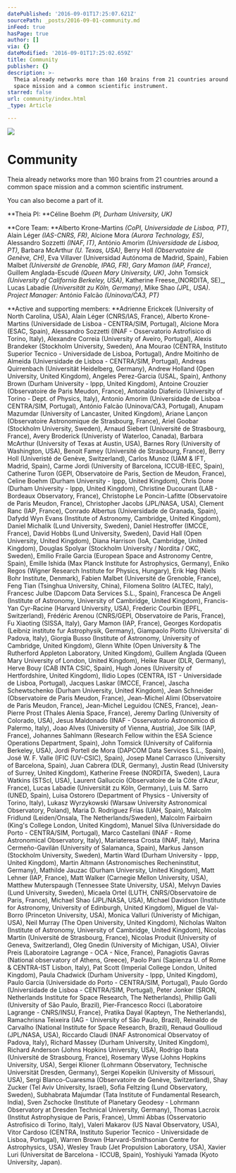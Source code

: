 ```yaml
---
datePublished: '2016-09-01T17:25:07.621Z'
sourcePath: _posts/2016-09-01-community.md
inFeed: true
hasPage: true
author: []
via: {}
dateModified: '2016-09-01T17:25:02.659Z'
title: Community
publisher: {}
description: >-
  Theia already networks more than 160 brains from 21 countries around a common
  space mission and a common scientific instrument.
starred: false
url: community/index.html
_type: Article

---
```

![](https://imgflo.herokuapp.com/graph/2b2431f8e7ba7b0/64df5aa3060810463dddbc6008d26d4e/croprotate.png?cropheight=626&cropwidth=1011&degrees=0&input=https%3A%2F%2Fthe-grid-user-content.s3-us-west-2.amazonaws.com%2F29edafb3-f7a6-402c-a7f6-4fc778c2456d.png&x=184&y=0)

# Community

Theia already networks more than 160 brains from 21 countries around a common space mission and a common scientific instrument.

You can also become a part of it.

**Theia PI: **Céline Boehm _(PI, Durham University, UK)_

**Core Team: **Alberto Krone-Martins _(CoPI, Universidade de Lisboa, PT)_, Alain Léger _(IAS-CNRS, FR)_, Alcione Mora _(Aurora Technology, ES)_, Alessandro Sozzetti _(INAF, IT)_, António Amorim _(Universidade de Lisboa, PT)_, Barbara McArthur _(U. Texas, USA)_, Berry Holl _(Observatoire de Genève, CH)_, Eva Villaver (Universidad Autónoma de Madrid, Spain), Fabien Malbet _(Université de Grenoble, IPAG, FR)_, _Gary Mamon (IAP, France)_, Guillem Anglada-Escudé _(Queen Mary University, UK)_, John Tomsick _(University of California Berkeley, USA)_, Katherine Freese_(NORDITA, SE)_, Lucas Labadie _(Universität zu Köln, Germany)_, Mike Shao _(JPL, USA)_. _Project Manager:_ António Falcão _(Uninova/CA3, PT)_

**Active and supporting members: **Adrienne Erickcek (University of North Carolina, USA), Alain Léger (CNRS/IAS, France), Alberto Krone-Martins (Universidade de Lisboa - CENTRA/SIM, Portugal), Alcione Mora (ESAC, Spain), Alessandro Sozzetti (INAF - Osservatorio Astrofisico di Torino, Italy), Alexandre Correia (University of Aveiro, Portugal), Alexis Brandeker (Stockholm University, Sweden), Ana Mourao (CENTRA, Instituto Superior Tecnico - Universidade de Lisboa, Portugal), Andre Moitinho de Almeida (Universidade de Lisboa - CENTRA/SIM, Portugal), Andreas Quirrenbach (Universität Heidelberg, Germany), Andrew Holland (Open University, United Kingdom), Angeles Perez-Garcia (USAL, Spain), Anthony Brown (Durham University - Ippp, United Kingdom), Antoine Crouzier (Observatoire de Paris Meudon, France), Antonaldo Diaferio (University of Torino - Dept. of Physics, Italy), Antonio Amorim (Universidade de Lisboa - CENTRA/SIM, Portugal), António Falcão (Uninova/CA3, Portugal), Anupam Mazumdar (University of Lancaster, United Kingdom), Ariane Lançon (Observatoire Astronomique de Strasbourg, France), Ariel Goobar (Stockholm University, Sweden), Arnaud Siebert (Université de Strasbourg, France), Avery Broderick (Univeristy of Waterloo, Canada), Barbara McArthur (University of Texas at Austin, USA), Barnes Rory (University of Washington, USA), Benoit Famey (Université de Strasbourg, France), Berry Holl (Univeristé de Genève, Switzerland), Carlos Munoz (UAM & IFT, Madrid, Spain), Carme Jordi (University of Barcelona, ICCUB-IEEC, Spain), Catherine Turon (GEPI, Observatoire de Paris, Section de Meudon, France), Celine Boehm (Durham University - Ippp, United Kingdom), Chris Done (Durham University - Ippp, United Kingdom), Christine Ducourant (LAB - Bordeaux Observatory, France), Christophe Le Poncin-Lafitte (Observatoire de Paris Meudon, France), Christopher Jacobs (JPL/NASA, USA), Clement Ranc (IAP, France), Conrado Albertus (Universidade de Granada, Spain), Dafydd Wyn Evans (Institute of Astronomy, Cambridge, United Kingdom), Daniel Michalik (Lund University, Sweden), Daniel Hestroffer (IMCCE, France), David Hobbs (Lund University, Sweden), David Hall (Open University, United Kingdom), Diana Harrison (IoA, Cambridge, United Kingdom), Douglas Spolyar (Stockholm University / Nordita / OKC, Sweden), Emilio Fraile Garcia (European Space and Astronomy Centre, Spain), Emille Ishida (Max Planck Institute for Astrophysics, Germany), Eniko Regos (Wigner Research Institute for Physics, Hungary), Erik Høg (Niels Bohr Institute, Denmark), Fabien Malbet (Université de Grenoble, France), Feng Tian (Tsinghua University, China), Filomena Solitro (ALTEC, Italy), Francesc Julbe (Dapcom Data Services S.L., Spain), Francesca De Angeli (Institute of Astronomy, University of Cambridge, United Kingdom), Francis-Yan Cyr-Racine (Harvard University, USA), Frederic Courbin (EPFL, Switzerland), Frédéric Arenou (CNRS/GEPI, Observatoire de Paris, France), Fu Xiaoting (SISSA, Italy), Gary Mamon (IAP, France), Georges Kordopatis (Leibniz institute fur Astrophysik, Germany), Giampaolo Piotto (Universita' di Padova, Italy), Giorgia Busso (Institute of Astronomy, University of Cambridge, United Kingdom), Glenn White (Open University & The Rutherford Appleton Laboratory, United Kingdom), Guillem Anglada (Queen Mary University of London, United Kingdom), Heike Rauer (DLR, Germany), Herve Bouy (CAB INTA CSIC, Spain), Hugh Jones (University of Hertfordshire, United Kingdom), Ilidio Lopes (CENTRA, IST - Universidade de Lisboa, Portugal), Jacques Laskar (IMCCE, France), Jascha Schewtschenko (Durham University, United Kingdom), Jean Schneider (Observatoire de Paris Meudon, France), Jean-Michel Alimi (Observatoire de Paris Meudon, France), Jean-Michel Leguidou (CNES, France), Jean-Pierre Prost (Thales Alenia Space, France), Jeremy Darling (University of Colorado, USA), Jesus Maldonado (INAF - Osservatorio Astronomico di Palermo, Italy), Joao Alves (University of Vienna, Austria), Joe Silk (IAP, France), Johannes Sahlmann (Research Fellow within the ESA Science Operations Department, Spain), John Tomsick (University of California Berkeley, USA), Jordi Portell de Mora (DAPCOM Data Services S.L., Spain), José W. F. Valle (IFIC (UV-CSIC), Spain), Josep Manel Carrasco (University of Barcelona, Spain), Juan Cabrera (DLR, Germany), Justin Read (University of Surrey, United Kingdom), Katherine Freese (NORDITA, Sweden), Laura Watkins (STScI, USA), Laurent Galluccio (Observatoire de la Côte d'Azur, France), Lucas Labadie (Universität zu Köln, Germany), Luis M. Sarro (UNED, Spain), Luisa Ostorero (Department of Physics - University of Torino, Italy), Lukasz Wyrzykowski (Warsaw University Astronomical Observatory, Poland), Maria D. Rodriguez Frias (UAH, Spain), Malcolm Fridlund (Leiden/Onsala, The Netherlands/Sweden), Malcolm Fairbairn (King's College London, United Kingdom), Manuel Silva (Universidade do Porto - CENTRA/SIM, Portugal), Marco Castellani (INAF - Rome Astronomical Observatory, Italy), Mariateresa Crosta (INAF, Italy), Marina Cermeño-Gavilán (University of Salamanca, Spain), Markus Janson (Stockholm University, Sweden), Martin Ward (Durham University - Ippp, United Kingdom), Martin Altmann (Astronomisches Recheninstitut, Germany), Mathilde Jauzac (Durham University, United Kingdom), Matt Lehner (IAP, France), Matt Walker (Carnegie Mellon University, USA), Matthew Muterspaugh (Tennessee State University, USA), Melvyn Davies (Lund University, Sweden), Micaela Ortel (LUTH, CNRS/Observatoire de Paris, France), Michael Shao (JPL/NASA, USA), Michael Davidson (Institute for Astronomy, University of Edinburgh, United Kingdom), Miguel de Val-Borro (Princeton University, USA), Monica Valluri (Univeristy of Michigan, USA), Neil Murray (The Open University, United Kingdom), Nicholas Walton (Institute of Astronomy, University of Cambridge, United Kingdom), Nicolas Martin (Université de Strasbourg, France), Nicolas Produit (University of Geneva, Switzerland), Oleg Gnedin (University of Michigan, USA), Olivier Preis (Laboratoire Lagrange - OCA - Nice, France), Panagiotis Gavras (National observatory of Athens, Greece), Paolo Pani (Sapienza U. of Rome & CENTRA-IST Lisbon, Italy), Pat Scott (Imperial College London, United Kingdom), Paula Chadwick (Durham University - Ippp, United Kingdom), Paulo Garcia (Universidade do Porto - CENTRA/SIM, Portugal), Paulo Gordo (Universidade de Lisboa - CENTRA/SIM, Portugal), Peter Jonker (SRON, Netherlands Institute for Space Research, The Netherlands), Phillip Galli (University of São Paulo, Brazil), Pier-Francesco Rocci (Laboratoire Lagrange - CNRS/INSU, France), Pratika Dayal (Kapteyn, The Netherlands), Ramachrisna Teixeira (IAG - University of São Paulo, Brazil), Reinaldo de Carvalho (National Institute for Space Research, Brazil), Renaud Goullioud (JPL/NASA, USA), Riccardo Claudi (INAF Astronomical Observatoy of Padova, Italy), Richard Massey (Durham University, United Kingdom), Richard Anderson (Johns Hopkins University, USA), Rodrigo Ibata (Université de Strasbourg, France), Rosemary Wyse (Johns Hopkins University, USA), Sergei Klioner (Lohrmann Observatory, Technische Universität Dresden, Germany), Sergei Kopeikin (University of Missouri, USA), Sergi Blanco-Cuaresma (Observatoire de Genève, Switzerland), Shay Zucker (Tel Aviv University, Israel), Sofia Feltzing (Lund Observatory, Sweden), Subhabrata Majumdar (Tata Institute of Fundamental Research, India), Sven Zschocke (Institute of Planetary Geodesy - Lohrmann Observatory at Dresden Technical University, Germany), Thomas Lacroix (Institut Astrophysique de Paris, France), Ummi Abbas (Osservatorio Astrofisico di Torino, Italy), Valeri Makarov (US Naval Observatory, USA), Vitor Cardoso (CENTRA, Instituto Superior Tecnico - Universidade de Lisboa, Portugal), Warren Brown (Harvard-Smithsonian Centre for Astrophysics, USA), Wesley Traub (Jet Propulsion Laboratory, USA), Xavier Luri (Universitat de Barcelona - ICCUB, Spain), Yoshiyuki Yamada (Kyoto University, Japan).